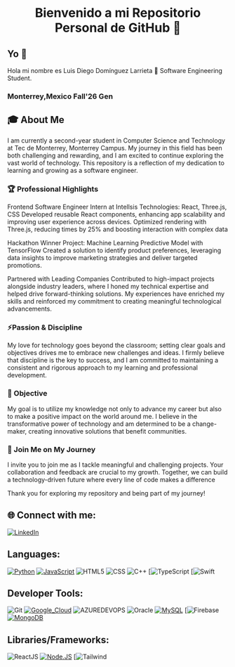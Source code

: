 <h1 align="center">Bienvenido a mi Repositorio Personal de GitHub 🚀</h1>

## Yo 💫
Hola mi nombre es Luis Diego Domínguez Larrieta 👋
Software Engineering Student.
### **Monterrey,Mexico** **Fall'26 Gen**

## 🎓 About Me
I am currently a second-year student in Computer Science and Technology at Tec de Monterrey, Monterrey Campus. 
My journey in this field has been both challenging and rewarding, and I am excited to continue exploring the vast world of technology. This repository is a reflection of my dedication to learning and growing as a software engineer.

### 🏆 Professional Highlights
Frontend Software Engineer Intern at Intellsis
Technologies: React, Three.js, CSS
Developed reusable React components, enhancing app scalability and improving user experience across devices. Optimized rendering with Three.js, reducing times by 25% and boosting interaction with complex data

Hackathon Winner
Project: Machine Learning Predictive Model with TensorFlow
Created a solution to identify product preferences, leveraging data insights to improve marketing strategies and deliver targeted promotions.

Partnered with Leading Companies
Contributed to high-impact projects alongside industry leaders, where I honed my technical expertise and helped drive forward-thinking solutions. My experiences have enriched my skills and reinforced my commitment to creating meaningful technological advancements.

### ⚡Passion & Discipline
My love for technology goes beyond the classroom; setting clear goals and objectives drives me to embrace new challenges and ideas. I firmly believe that discipline is the key to success, and I am committed to maintaining a consistent and rigorous approach to my learning and professional development.

### 🔭 Objective
My goal is to utilize my knowledge not only to advance my career but also to make a positive impact on the world around me. I believe in the transformative power of technology and am determined to be a change-maker, creating innovative solutions that benefit communities.

### 🌱 Join Me on My Journey
I invite you to join me as I tackle meaningful and challenging projects. Your collaboration and feedback are crucial to my growth. Together, we can build a technology-driven future where every line of code makes a difference

Thank you for exploring my repository and being part of my journey!

## 🌐 Connect with me:
[![LinkedIn](https://img.shields.io/badge/LinkedIn-%230077B5.svg?logo=linkedin&logoColor=white)](https://www.linkedin.com/in/diego-larrieta-47975a2a3/)

## Languages:
[![Python](https://img.shields.io/badge/Python-yellow?style=for-the-badge&logo=python&logoColor=white&labelColor=101010)]()
[![JavaScript](https://img.shields.io/badge/JavaScript-F7DF1E?style=for-the-badge&logo=javascript&logoColor=white&labelColor=101010)]()
![HTML5](https://img.shields.io/badge/html5-%23E34F26.svg?style=for-the-badge&logo=html5&logoColor=101010) 
![CSS](https://img.shields.io/badge/css-%231572B6.svg?style=for-the-badge&logo=css3&logoColor=101010)
![C++](https://img.shields.io/badge/c++-%2300599C.svg?style=for-the-badge&logo=c%2B%2B&logoColor=white)
[![TypeScript](https://img.shields.io/badge/TypeScript-3178C6?style=for-the-badge&logo=typescript&logoColor=white)
[![Swift](https://img.shields.io/badge/Swift-F05138?style=flat&logo=swift&logoColor=white)


## Developer Tools: 
![Git](https://img.shields.io/badge/git-%23F05033.svg?style=for-the-badge&logo=git&logoColor=101010)
[![Google_Cloud](https://img.shields.io/badge/Google_Cloud-4285F4?style=for-the-badge&logo=googlecloud&logoColor=white&labelColor=101010)]()
![AZUREDEVOPS](https://img.shields.io/badge/azuredevops-0078D7.svg?style=for-the-badge&logo=azuredevops&logoColor=white&color=%230078D7)
![Oracle](https://img.shields.io/badge/Oracle-F80000?style=for-the-badge&logo=oracle&logoColor=white)
[![MySQL](https://img.shields.io/badge/MySQL-4479A1?style=for-the-badge&logo=mysql&logoColor=white&labelCol0or=101010)]()
[![Firebase](https://img.shields.io/badge/firebase-ffca28?style=for-the-badge&logo=firebase&logoColor=black)
[![MongoDB](https://img.shields.io/badge/MongoDB-47A248?style=for-the-badge&logo=mongodb&logoColor=white&labelColor=101010)]()

## Libraries/Frameworks: 

![ReactJS](https://img.shields.io/badge/react-%2320232a.svg?style=for-the-badge&logo=react&logoColor=%2361DAFB)
[![Node.JS](https://img.shields.io/badge/Node.JS-339933?style=for-the-badge&logo=node.js&logoColor=white&labelColor=101010)]()
[![Tailwind](https://img.shields.io/badge/Tailwind_CSS-06B6D4?style=flat&logo=tailwind-css&logoColor=white)



<!--
**DiegoLarrieta/DiegoLarrieta** is a ✨ _special_ ✨ repository because its `README.md` (this file) appears on your GitHub profile.

Here are some ideas to get you started:

- 🔭 I’m currently working on ...
- 🌱 I’m currently learning ...
- 👯 I’m looking to collaborate on ...
- 🤔 I’m looking for help with ...
- 💬 Ask me about ...
- 📫 How to reach me: ...
- 😄 Pronouns: ...
- ⚡ Fun fact: ...
-->

